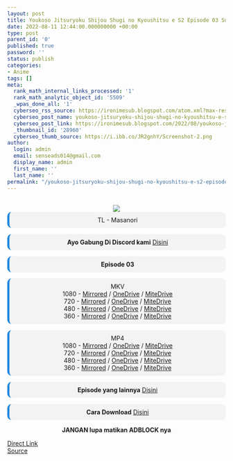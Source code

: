 ```yaml
---
layout: post
title: Youkoso Jitsuryoku Shijou Shugi no Kyoushitsu e S2 Episode 03 Subtitle Indonesia
date: 2022-08-11 12:44:00.000000000 +00:00
type: post
parent_id: '0'
published: true
password: ''
status: publish
categories:
- Anime
tags: []
meta:
  rank_math_internal_links_processed: '1'
  rank_math_analytic_object_id: '5509'
  _wpas_done_all: '1'
  cyberseo_rss_source: https://ironimesub.blogspot.com/atom.xml?max-results=150
  cyberseo_post_name: youkoso-jitsuryoku-shijou-shugi-no-kyoushitsu-e-s2-episode-03-subtitle-indonesia
  cyberseo_post_link: https://ironimesub.blogspot.com/2022/08/youkoso-jitsuryoku-shijou-shugi-no_44.html
  _thumbnail_id: '28960'
  cyberseo_thumb_source: https://i.ibb.co/JR2gnhY/Screenshot-2.png
author:
  login: admin
  email: senseads014@gmail.com
  display_name: admin
  first_name: ''
  last_name: ''
permalink: "/youkoso-jitsuryoku-shijou-shugi-no-kyoushitsu-e-s2-episode-03-subtitle-indonesia/"
---
```

<p><meta content=" TL - Masanori Ayo Gabung Di Discord kami Disini Episode 03 MKV 1080 - Mirrored / OneDrive / MiteDrive 720 - Mirrored /..." name="twitter:description" /></p>
<div style="text-align: center;">
<br />
<img src="{{ site.baseurl }}/assets/2022/08/Screenshot-2.png" />
<div style="-moz-border-radius: 10px; -webkit-border-radius: 10px; background-color: #f3f3f3; border-left: 5px solid #2288dd; border-radius: 10px; padding: 10px; t-align: left;">
TL - Masanori</div>
<p></p>
<div style="-moz-border-radius: 10px; -webkit-border-radius: 10px; background-color: #f3f3f3; border-left: 5px solid #2288dd; border-radius: 10px; padding: 10px; t-align: left;">
<strong>Ayo Gabung Di Discord kami</strong> <a href="https://discord.gg/aNHRkNeY">Disini</a>
</div>
<p></p>
<div style="-moz-border-radius: 10px; -webkit-border-radius: 10px; background-color: #f3f3f3; border-left: 5px solid #2288dd; border-radius: 10px; padding: 10px; t-align: left;">
<strong>Episode 03</strong> </div>
<p></p>
<div style="-moz-border-radius: 10px; -webkit-border-radius: 10px; background-color: #f3f3f3; border-left: 5px solid #2288dd; border-radius: 10px; padding: 10px; t-align: left;">
MKV<br />
1080 - <a href="https://mir.cr/IGH4EUYZ">Mirrored</a> / <a href="https://smkn1stg-my.sharepoint.com/:v:/g/personal/irony_smkn1sintang_sch_id/EedOx_GPXm9Po2urcWch3pIB2aZ_CczE9BEkExMa85RHqA?e=wgfEOY">OneDrive</a> / <a href="https://mitedrive.my.id/view/c9aba04b2f5bac5">MiteDrive</a><br />
720 - <a href="https://mir.cr/UVKKU2B0">Mirrored</a> / <a href="https://smkn1stg-my.sharepoint.com/:v:/g/personal/irony_smkn1sintang_sch_id/ETiBM9ceHIFFvUaxVZbM3IMBYLvpf77r6l2es3mUWFSNlQ?e=9bBN1L">OneDrive</a> / <a href="https://mitedrive.my.id/view/33227e113295a71">MiteDrive</a><br />
480 - <a href="https://mir.cr/1NQGUHPT">Mirrored</a> / <a href="https://smkn1stg-my.sharepoint.com/:v:/g/personal/irony_smkn1sintang_sch_id/EUh6XwYMcZ1NvKjj5CYXV3kBWJs1bBIxmOG2HEu3YPhoHg?e=904RP7">OneDrive</a> / <a href="https://mitedrive.my.id/view/4eadcbadad">MiteDrive</a><br />
360 - <a href="https://mir.cr/8SBHRJGM">Mirrored</a> / <a href="https://smkn1stg-my.sharepoint.com/:v:/g/personal/irony_smkn1sintang_sch_id/EWy88EL3059GmmNAgmWZ_csBKdAXCzfpBX6wkppAH3s9Sw?e=ot3jey">OneDrive</a> / <a href="https://mitedrive.my.id/view/c06492314068a0c">MiteDrive</a>
</div>
<p></p>
<div style="-moz-border-radius: 10px; -webkit-border-radius: 10px; background-color: #f3f3f3; border-left: 5px solid #2288dd; border-radius: 10px; padding: 10px; t-align: left;">
MP4<br />
1080 - <a href="https://mir.cr/0K87HLOK">Mirrored</a> / <a href="https://smkn1stg-my.sharepoint.com/:v:/g/personal/irony_smkn1sintang_sch_id/EWDBV9DrOGRCou-mLNJfO28BqDZc3nfuQVCyzG62NnDFXQ?e=vhmmfS">OneDrive</a> / <a href="https://mitedrive.my.id/view/19539690ffeac2b">MiteDrive</a><br />
720 - <a href="https://mir.cr/RYHVXTN1">Mirrored</a> / <a href="https://smkn1stg-my.sharepoint.com/:v:/g/personal/irony_smkn1sintang_sch_id/EXoOtA09mxpJqL4AIFrfTXYB7euOakZ6BHc8hQeqg2v3cA?e=c9xjFx">OneDrive</a> / <a href="https://mitedrive.my.id/view/5d2d83212fb215b">MiteDrive</a><br />
480 - <a href="https://mir.cr/PIDA3NKI">Mirrored</a> / <a href="https://smkn1stg-my.sharepoint.com/:v:/g/personal/irony_smkn1sintang_sch_id/EdeYGj9aI_FJll5vgtDJ0i4BVOl6py42g4pkhJ7jbljN1w?e=iMVAIM">OneDrive</a> / <a href="https://mitedrive.my.id/view/40e01ddb724f">MiteDrive</a><br />
360 - <a href="https://mir.cr/GA9X2ZXI">Mirrored</a> / <a href="https://smkn1stg-my.sharepoint.com/:v:/g/personal/irony_smkn1sintang_sch_id/Ed3I7JPryRJAk57RtP8Lk8QB9eOB01t-kaa0KgyKefdTwg?e=J0mrh1">OneDrive</a> / <a href="https://mitedrive.my.id/view/1d718c2bb81f793">MiteDrive</a>
</div>
<p>
<div style="-moz-border-radius: 10px; -webkit-border-radius: 10px; background-color: #f3f3f3; border-left: 5px solid #2288dd; border-radius: 10px; padding: 10px; t-align: left;">
<strong>Episode yang lainnya</strong> <a href="https://ironimesub.blogspot.com/p/youkoso-jitsuryoku-shijou-shugi-no.html">Disini</a>
</div>
<p></p>
<div style="-moz-border-radius: 10px; -webkit-border-radius: 10px; background-color: #f3f3f3; border-left: 5px solid #2288dd; border-radius: 10px; padding: 10px; t-align: left;">
<strong>Cara Download</strong> <a href="https://ironimesub.blogspot.com/2022/04/cara-mendownload-di-mirrored.html">Disini</a>
</div>
<p><strong>JANGAN lupa matikan ADBLOCK nya</strong></p>
</div>
<link rel="stylesheet" href="https://cdnjs.cloudflare.com/ajax/libs/font-awesome/4.7.0/css/font-awesome.min.css" />
<div class="divbtn"> <a href="https://handymansurrender.com/fihup8buzv?key=94550f7ce39444073321dde3b8782f97" class="btn"><i class="fa fa-download"></i> Direct Link</a> <br /><a href="https://ironimesub.blogspot.com/2022/08/youkoso-jitsuryoku-shijou-shugi-no_44.html">Source</a> </div>
